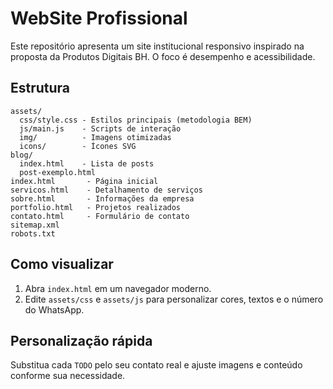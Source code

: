 # WebSite Profissional

Este repositório apresenta um site institucional responsivo inspirado na proposta da Produtos Digitais BH. O foco é desempenho e acessibilidade.

## Estrutura

```
assets/
  css/style.css - Estilos principais (metodologia BEM)
  js/main.js    - Scripts de interação
  img/          - Imagens otimizadas
  icons/        - Ícones SVG
blog/
  index.html    - Lista de posts
  post-exemplo.html
index.html       - Página inicial
servicos.html    - Detalhamento de serviços
sobre.html       - Informações da empresa
portfolio.html   - Projetos realizados
contato.html     - Formulário de contato
sitemap.xml
robots.txt
```

## Como visualizar

1. Abra `index.html` em um navegador moderno.
2. Edite `assets/css` e `assets/js` para personalizar cores, textos e o número do WhatsApp.

## Personalização rápida

Substitua cada `TODO` pelo seu contato real e ajuste imagens e conteúdo conforme sua necessidade.
